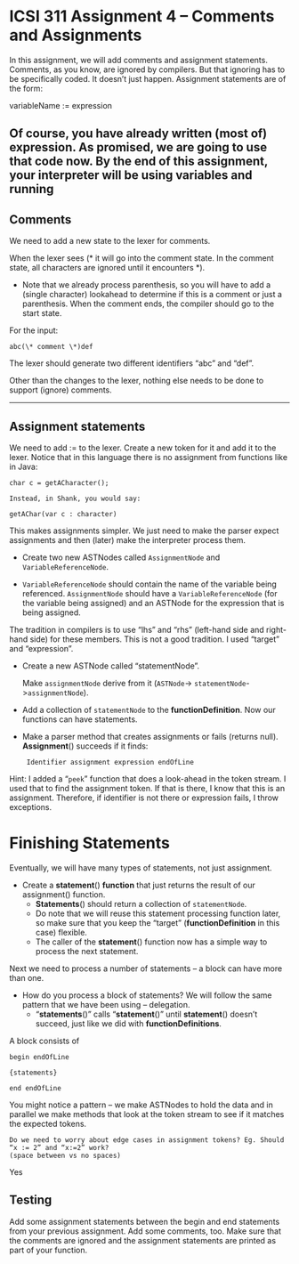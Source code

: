 # ICSI 311 Assignment 4 – Comments and Assignments

In this assignment, we will add comments and assignment statements. Comments, as you know, are
ignored by compilers. But that ignoring has to be specifically coded. It doesn’t just happen.
Assignment statements are of the form:

variableName := expression

Of course, you have already written (most of) expression. As promised, we are going to use that code
now. By the end of this assignment, your interpreter will be using variables and running
-----------

## Comments

We need to add a new state to the lexer for comments.

When the lexer sees (\* it will go into the comment state.
In the comment state, all characters are ignored until it encounters \*).

* Note that we already process parenthesis, so you will have to add a (single character) lookahead
  to determine
  if this is a comment or just a parenthesis.
  When the comment ends, the compiler should go to the
  start state.

For the input:

    abc(\* comment \*)def

The lexer should generate two different identifiers “abc” and “def”.

Other than the changes to the lexer, nothing else needs to be done to support (ignore) comments.

-----------

## Assignment statements

We need to add := to the lexer. Create a new token for it and add it to the lexer. Notice that in
this language there is no assignment from functions like in Java:

    char c = getACharacter();
    
    Instead, in Shank, you would say:
    
    getAChar(var c : character)

This makes assignments simpler. We just need to make the parser expect assignments and then (later)
make the interpreter process them.

* Create two new ASTNodes called `AssignmentNode` and `VariableReferenceNode`.


* `VariableReferenceNode` should contain the name of the variable being referenced. `AssignmentNode`
  should have a `VariableReferenceNode` (for the variable being assigned) and an ASTNode for the
  expression that is being assigned.

The tradition in compilers is to use “lhs” and “rhs” (left-hand
side and right-hand side) for these members. This is not a good tradition. I used “target” and
“expression”.

* Create a new ASTNode called “statementNode”.

  Make `assignmentNode` derive from it (`ASTNode`->
  `statementNode`->`assignmentNode`).


* Add a collection of `statementNode` to the **functionDefinition**.
  Now
  our functions can have statements.
* Make a parser method that creates assignments or fails (returns null). **Assignment**()
  succeeds if it
  finds:

       Identifier assignment expression endOfLine

Hint: I added a “`peek`” function that does a look-ahead in the token stream. I used that to find
the
assignment token. If that is there, I know that this is an assignment. Therefore, if identifier is
not there or expression fails, I throw exceptions.

# Finishing Statements

Eventually, we will have many types of statements, not just assignment.

* Create a **statement**() **function** that just returns the result of our assignment() function.
    * **Statements**() should return a collection of `statementNode`.
    * Do note that we will reuse this statement processing function later, so make sure that you
      keep the “target” (**functionDefinition** in this case) flexible.
    * The caller of the **statement**() function now has a simple way to process the next statement.

Next we need to process a number of statements – a block can have more than one.

* How do you process a block of statements? We will follow the same pattern that we have been using
  – delegation.
    * “**statements**()” calls “**statement**()” until **statement**() doesn’t succeed, just like we
      did with **functionDefinitions**.

A block consists of

    begin endOfLine
    
    {statements}
    
    end endOfLine

You might notice a pattern – we make ASTNodes to hold the data and in parallel we make methods that
look at the token stream to see if it matches the expected tokens.

    Do we need to worry about edge cases in assignment tokens? Eg. Should “x := 2” and “x:=2” work?
    (space between vs no spaces)

Yes

## Testing

Add some assignment statements between the begin and end statements from your previous assignment.
Add some comments, too. Make sure that the comments are ignored and the assignment statements are
printed as part of your function.

 

 

 

 